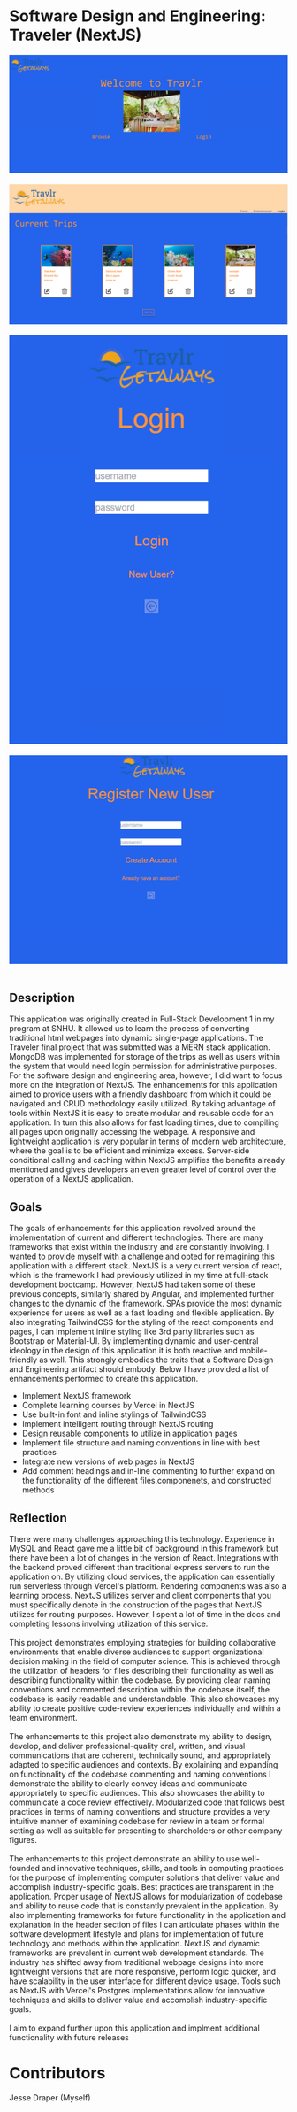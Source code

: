 # Software Design and Engineering: Traveler (NextJS) <br/>
![Traveler](./travelerPictures/1.png)<br/><br/>
![Dashboard](./travelerPictures/image.png)<br/><br/>
![Login](./travelerPictures/login.png)<br/><br/>
![Register](./travelerPictures/register.png)<br/><br/>


## Description

This application was originally created in Full-Stack Development 1 in my program at SNHU. It allowed us to learn the process of converting traditional html webpages into dynamic single-page applications. The Traveler final project that was submitted was a MERN stack application. MongoDB was implemented for storage of the trips as well as users within the system that would need login permission for administrative purposes. For the software design and engineering area, however, I did want to focus more on the integration of NextJS. The enhancements for this application aimed to provide users with a friendly dashboard from which it could be navigated and CRUD methodology easily utilized. By taking advantage of tools within NextJS it is easy to create modular and reusable code for an application. In turn this also allows for fast loading times, due to compiling all pages upon originally accessing the webpage. A responsive and lightweight application is very popular in terms of modern web architecture, where the goal is to be efficient and minimize excess. Server-side conditional calling and caching within NextJS amplifies the benefits already mentioned and gives developers an even greater level of control over the operation of a NextJS application. 

## Goals

The goals of enhancements for this application revolved around the implementation of current and different technologies. There are many frameworks that exist within the industry and are constantly involving. I wanted to provide myself with a challenge and opted for reimagining this application with a different stack. NextJS is a very current version of react, which is the framework I had previously utilized in my time at full-stack development bootcamp. However, NextJS had taken some of these previous concepts, similarly shared by Angular, and implemented further changes to the dynamic of the framework. SPAs provide the most dynamic experience for users as well as a fast loading and flexible application. By also integrating TailwindCSS for the styling of the react components and pages, I can implement inline styling like 3rd party libraries such as Bootstrap or Material-UI. By implementing dynamic and user-central ideology in the design of this application it is both reactive and mobile-friendly as well. This strongly embodies the traits that a Software Design and Engineering artifact should embody. Below I have provided a list of enhancements performed to create this application. 
 <br/>
<ul>
  <li>Implement NextJS framework</li>
  <li>Complete learning courses by Vercel in NextJS</li>
  <li>Use built-in font and inline stylings of TailwindCSS</li>
  <li>Implement intelligent routing through NextJS routing</li>
  <li>Design reusable components to utilize in application pages</li>
  <li>Implement file structure and naming conventions in line with best practices</li>
  <li>Integrate new versions of web pages in NextJS</li>
  <li>Add comment headings and in-line commenting to further expand on the functionality of the different files,componenets, and constructed methods</li>
</ul>

## Reflection

There were many challenges approaching this technology. Experience in MySQL and React gave me a little bit of background in this framework but there have been a lot of changes in the version of React. Integrations with the backend proved different than traditional express servers to run the application on. By utilizing cloud services, the application can essentially run serverless through Vercel's platform. Rendering components was also a learning process. NextJS utilizes server and client components that you must specifically denote in the construction of the pages that NextJS utilizes for routing purposes. However, I spent a lot of time in the docs and completing lessons involving utilization of this service. 
 <br/><br/>
This project demonstrates employing strategies for building collaborative environments that enable diverse audiences to support organizational decision making in the field of computer science. This is achieved through the utilization of headers for files describing their functionality as well as describing functionality within the codebase. By providing clear naming conventions and commented description within the codebase itself, the codebase is easily readable and understandable. This also showcases my ability to create positive code-review experiences individually and within a team environment. 
 <br/><br/>
The enhancements to this project also demonstrate my ability to design, develop, and deliver professional-quality oral, written, and visual communications that are coherent, technically sound, and appropriately adapted to specific audiences and contexts. By explaining and expanding on functionality of the codebase commenting and naming conventions I demonstrate the ability to clearly convey ideas and communicate appropriately to specific audiences. This also showcases the ability to communicate a code review effectively. Modularized code that follows best practices in terms of naming conventions and structure provides a very intuitive manner of examining codebase for review in a team or formal setting as well as suitable for presenting to shareholders or other company figures. 
<br/><br/>
The enhancements to this project demonstrate an ability to use well-founded and innovative techniques, skills, and tools in computing practices for the purpose of implementing computer solutions that deliver value and accomplish industry-specific goals. Best practices are transparent in the application. Proper usage of NextJS allows for modularization of codebase and ability to reuse code that is constantly prevalent in the application. By also implementing frameworks for future functionality in the application and explanation in the header section of files I can articulate phases within the software development lifestyle and plans for implementation of future technology and methods within the application. NextJS and dynamic frameworks are prevalent in current web development standards. The industry has shifted away from traditional webpage designs into more lightweight versions that are more responsive, perform logic quicker, and have scalability in the user interface for different device usage. Tools such as NextJS with Vercel's Postgres implementations allow for innovative techniques and skills to deliver value and accomplish industry-specific goals. 
 <br/><br/>
I aim to expand further upon this application and implment additional functionality with future releases

# Contributors
Jesse Draper (Myself)


